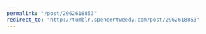 ```yaml
---
permalink: "/post/2962618853"
redirect_to: "http://tumblr.spencertweedy.com/post/2962618853"
---
```

